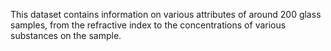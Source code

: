 This dataset contains information on various attributes of around 200 glass samples, from the refractive index to the concentrations of various substances on the sample. 
